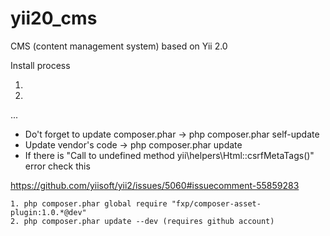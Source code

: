 yii20_cms
=========

CMS (content management system) based on Yii 2.0

Install process

1)
2)
...

- Do't forget to update composer.phar -> php composer.phar self-update
- Update vendor's code -> php composer.phar update
- If there is "Call to undefined method yii\helpers\Html::csrfMetaTags()" error check this

https://github.com/yiisoft/yii2/issues/5060#issuecomment-55859283

	1. php composer.phar global require "fxp/composer-asset-plugin:1.0.*@dev"
	2. php composer.phar update --dev (requires github account)
